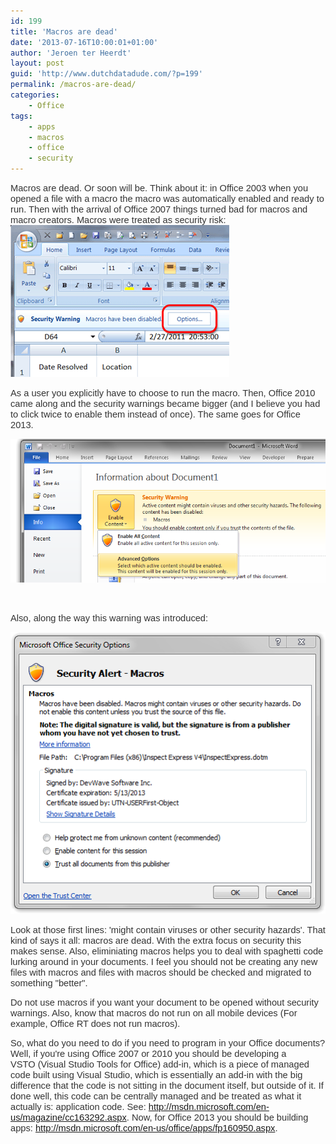 ```yaml
---
id: 199
title: 'Macros are dead'
date: '2013-07-16T10:00:01+01:00'
author: 'Jeroen ter Heerdt'
layout: post
guid: 'http://www.dutchdatadude.com/?p=199'
permalink: /macros-are-dead/
categories:
    - Office
tags:
    - apps
    - macros
    - office
    - security
---
```


<span style="color: #333333; font-family: Helvetica; font-size: 11pt;">Macros are dead. Or soon will be. Think about it: in Office 2003 when you opened a file with a macro the macro was automatically enabled and ready to run.
Then with the arrival of Office 2007 things turned bad for macros and macro creators. Macros were treated as security risk:
</span><img alt="" src="../wp-content/uploads/2013/07/070613_1157_Macrosarede11.png" /><span style="color: #333333; font-family: Helvetica; font-size: 11pt;">
</span>

<span style="color: #333333; font-family: Helvetica; font-size: 11pt;">As a user you explicitly have to choose to run the macro.
</span><span style="color: #333333; font-family: Helvetica; font-size: 11pt;">Then, Office 2010 came along and the security warnings became bigger (and I believe you had to click twice to enable them instead of once). The same goes for Office 2013.
</span>

<img alt="" src="../wp-content/uploads/2013/07/070613_1157_Macrosarede21.png" /><span style="color: #333333; font-family: Helvetica; font-size: 11pt;">
</span>

&nbsp;

<span style="color: #333333; font-family: Helvetica; font-size: 11pt;">Also, along the way this warning was introduced:
</span>

<img alt="" src="../wp-content/uploads/2013/07/070613_1157_Macrosarede31.png" /><span style="color: #333333; font-family: Helvetica; font-size: 11pt;">
</span>

<span style="color: #333333; font-family: Helvetica; font-size: 11pt;">Look at those first lines: 'might contain viruses or other security hazards'. That kind of says it all: macros are dead. With the extra focus on security this makes sense. Also, eliminiating macros helps you to deal with spaghetti code lurking around in your documents. I feel you should not be creating any new files with macros and files with macros should be checked and migrated to something "better".</span>

<span style="color: #333333; font-family: Helvetica; font-size: 11pt;">Do not use macros if you want your document to be opened without security warnings. Also, know that macros do not run on all mobile devices (For example, Office RT does not run macros). </span>

<span style="color: #333333; font-family: Helvetica; font-size: 11pt;">So, what do you need to do if you need to program in your Office documents? Well, if you're using Office 2007 or 2010 you should be developing a VSTO (Visual Studio Tools for Office) add-in, which is a piece of managed code built using Visual Studio, which is essentially an add-in with the big difference that the code is not sitting in the document itself, but outside of it. If done well, this code can be centrally managed and be treated as what it actually is: application code.
See: <a href="http://msdn.microsoft.com/en-us/magazine/cc163292.aspx">http://msdn.microsoft.com/en-us/magazine/cc163292.aspx</a>.
</span><span style="color: #333333; font-family: Helvetica; font-size: 11pt;">
Now, for Office 2013 you should be building apps: <a href="http://msdn.microsoft.com/en-us/office/apps/fp160950.aspx">http://msdn.microsoft.com/en-us/office/apps/fp160950.aspx</a>.</span>